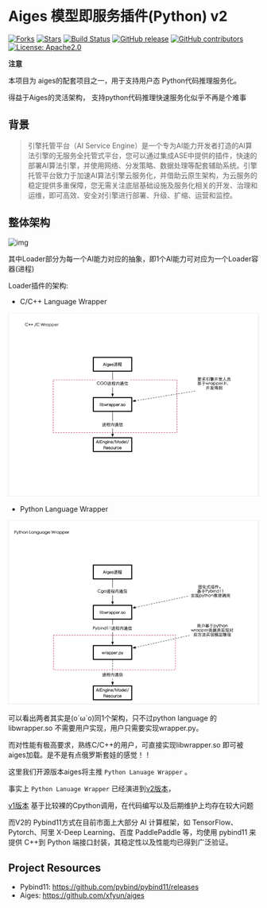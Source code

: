 # Aiges 模型即服务插件(Python) v2


<!-- markdownlint-disable MD033 -->

<span class="badge-placeholder">[![Forks](https://img.shields.io/github/forks/xfyun/aiges)](https://img.shields.io/github/forks/xfyun/aiges)</span>
<span class="badge-placeholder">[![Stars](https://img.shields.io/github/stars/xfyun/aiges)](https://img.shields.io/github/stars/xfyun/aiges)</span>
<span class="badge-placeholder">[![Build Status](https://github.com/xfyun/aiges/actions/workflows/build.yaml/badge.svg)](https://github.com/xfyun/aiges/actions/workflows/build.yaml)</span>
<span class="badge-placeholder">[![GitHub release](https://img.shields.io/github/v/release/xfyun/aiges)](https://github.com/xfyun/aiges/releases/latest)</span>
<span class="badge-placeholder">[![GitHub contributors](https://img.shields.io/github/contributors/xfyun/AthenaServing)](https://github.com/xfyun/AthenaServing/graphs/contributors)</span>
<span class="badge-placeholder">[![License: Apache2.0](https://img.shields.io/github/license/xfyun/aiges)](https://img.shields.io/github/license/xfyun/aiges)</span>


<!-- markdownlint-restore -->

**注意**

本项目为 aiges的配套项目之一，用于支持用户态 Python代码推理服务化。

得益于Aiges的灵活架构， 支持python代码推理快速服务化似乎不再是个难事

## 背景
>引擎托管平台（AI Service Engine）是一个专为AI能力开发者打造的AI算法引擎的无服务全托管式平台，您可以通过集成ASE中提供的插件，快速的部署AI算法引擎，并使用网络、分发策略、数据处理等配套辅助系统。引擎托管平台致力于加速AI算法引擎云服务化，并借助云原生架构，为云服务的稳定提供多重保障，您无需关注底层基础设施及服务化相关的开发、治理和运维，即可高效、安全对引擎进行部署、升级、扩缩、运营和监控。

## 整体架构
![img](https://raw.githubusercontent.com/xfyun/proposals/main/athenaloader/athena.png)

其中Loader部分为每一个AI能力对应的抽象，即1个AI能力可对应为一个Loader容器(进程)

Loader插件的架构:

* C/C++ Language Wrapper

![img](doc/imgs/c++.png)

* Python Language Wrapper

![img](doc/imgs/python.png)

可以看出两者其实是(o´ω`o)同1个架构，只不过python language 的libwrapper.so 不需要用户实现，用户只需要实现wrapper.py。

而对性能有极高要求，熟练C/C++的用户，可直接实现libwrapper.so 即可被aiges加载。是不是有点俄罗斯套娃的感觉！！

这里我们开源版本aiges将主推 `Python Lanuage Wrapper` 。

事实上 `Python Lanuage Wrapper`  已经演进到[v2版本](https://github.com/xfyun/aiges_c_python_wrapper/tree/master)，

[v1版本](https://github.com/xfyun/aiges_c_python_wrapper/tree/release-v1.0.0) 基于比较裸的Cpython调用，在代码编写以及后期维护上均存在较大问题

而V2的 Pybind11方式在目前市面上大部分 AI 计算框架，如 TensorFlow、Pytorch、阿里 X-Deep Learning、百度 PaddlePaddle 等，均使用 pybind11 来提供 C++到 Python 端接口封装，其稳定性以及性能均已得到广泛验证。


## Project Resources

* Pybind11:  https://github.com/pybind/pybind11/releases
* Aiges: https://github.com/xfyun/aiges



